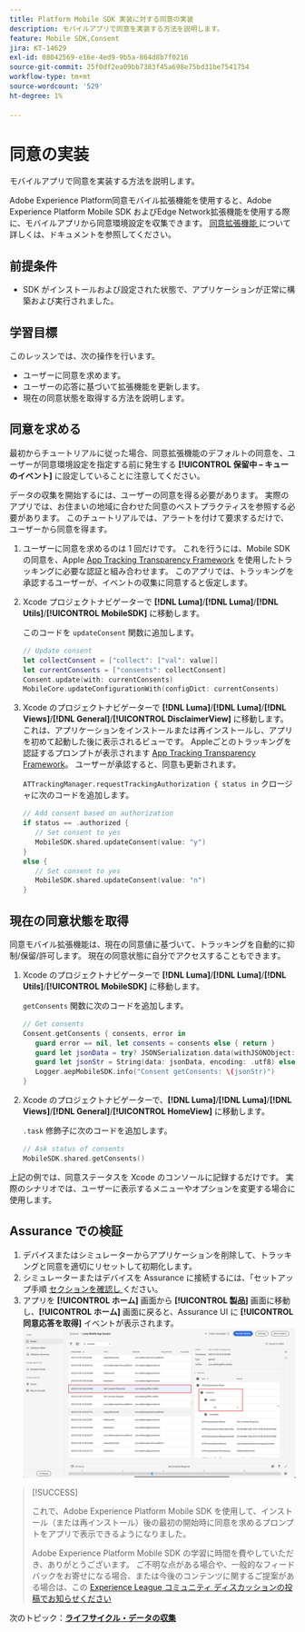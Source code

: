 ```yaml
---
title: Platform Mobile SDK 実装に対する同意の実装
description: モバイルアプリで同意を実装する方法を説明します。
feature: Mobile SDK,Consent
jira: KT-14629
exl-id: 08042569-e16e-4ed9-9b5a-864d8b7f0216
source-git-commit: 25f0df2ea09bb7383f45a698e75bd31be7541754
workflow-type: tm+mt
source-wordcount: '529'
ht-degree: 1%

---
```


# 同意の実装

モバイルアプリで同意を実装する方法を説明します。

Adobe Experience Platform同意モバイル拡張機能を使用すると、Adobe Experience Platform Mobile SDK およびEdge Network拡張機能を使用する際に、モバイルアプリから同意環境設定を収集できます。 [ 同意拡張機能 ](https://developer.adobe.com/client-sdks/documentation/consent-for-edge-network/) について詳しくは、ドキュメントを参照してください。

## 前提条件

* SDK がインストールおよび設定された状態で、アプリケーションが正常に構築および実行されました。

## 学習目標

このレッスンでは、次の操作を行います。

* ユーザーに同意を求めます。
* ユーザーの応答に基づいて拡張機能を更新します。
* 現在の同意状態を取得する方法を説明します。

## 同意を求める

最初からチュートリアルに従った場合、同意拡張機能のデフォルトの同意を、ユーザーが同意環境設定を指定する前に発生する **[!UICONTROL 保留中 – キューのイベント]** に設定していることに注意してください。

データの収集を開始するには、ユーザーの同意を得る必要があります。 実際のアプリでは、お住まいの地域に合わせた同意のベストプラクティスを参照する必要があります。 このチュートリアルでは、アラートを付けて要求するだけで、ユーザーから同意を得ます。

1. ユーザーに同意を求めるのは 1 回だけです。 これを行うには、Mobile SDK の同意を、Apple [App Tracking Transparency Framework](https://developer.apple.com/documentation/apptrackingtransparency) を使用したトラッキングに必要な認証と組み合わせます。 このアプリでは、トラッキングを承認するユーザーが、イベントの収集に同意すると仮定します。

1. Xcode プロジェクトナビゲーターで **[!DNL Luma]**/**[!DNL Luma]**/**[!DNL Utils]**/**[!UICONTROL MobileSDK]** に移動します。

   このコードを `updateConsent` 関数に追加します。

   ```swift
   // Update consent
   let collectConsent = ["collect": ["val": value]]
   let currentConsents = ["consents": collectConsent]
   Consent.update(with: currentConsents)
   MobileCore.updateConfigurationWith(configDict: currentConsents)
   ```

1. Xcode のプロジェクトナビゲーターで **[!DNL Luma]**/**[!DNL Luma]**/**[!DNL Views]**/**[!DNL General]**/**[!UICONTROL DisclaimerView]** に移動します。これは、アプリケーションをインストールまたは再インストールし、アプリを初めて起動した後に表示されるビューです。 Appleごとのトラッキングを認証するプロンプトが表示されます [App Tracking Transparency Framework](https://developer.apple.com/documentation/apptrackingtransparency)。 ユーザーが承認すると、同意も更新されます。

   `ATTrackingManager.requestTrackingAuthorization { status in` クロージャに次のコードを追加します。

   ```swift
   // Add consent based on authorization
   if status == .authorized {
      // Set consent to yes
      MobileSDK.shared.updateConsent(value: "y")
   }
   else {
      // Set consent to yes
      MobileSDK.shared.updateConsent(value: "n")
   }
   ```

## 現在の同意状態を取得

同意モバイル拡張機能は、現在の同意値に基づいて、トラッキングを自動的に抑制/保留/許可します。 現在の同意状態に自分でアクセスすることもできます。

1. Xcode のプロジェクトナビゲーターで **[!DNL Luma]**/**[!DNL Luma]**/**[!DNL Utils]**/**[!UICONTROL MobileSDK]** に移動します。

   `getConsents` 関数に次のコードを追加します。

   ```swift
   // Get consents
   Consent.getConsents { consents, error in
      guard error == nil, let consents = consents else { return }
      guard let jsonData = try? JSONSerialization.data(withJSONObject: consents, options: .prettyPrinted) else { return }
      guard let jsonStr = String(data: jsonData, encoding: .utf8) else { return }
      Logger.aepMobileSDK.info("Consent getConsents: \(jsonStr)")
   }
   ```

2. Xcode のプロジェクトナビゲーターで、**[!DNL Luma]**/**[!DNL Luma]**/**[!DNL Views]**/**[!DNL General]**/**[!UICONTROL HomeView]** に移動します。

   `.task` 修飾子に次のコードを追加します。

   ```swift
   // Ask status of consents
   MobileSDK.shared.getConsents()   
   ```

上記の例では、同意ステータスを Xcode のコンソールに記録するだけです。 実際のシナリオでは、ユーザーに表示するメニューやオプションを変更する場合に使用します。

## Assurance での検証

1. デバイスまたはシミュレーターからアプリケーションを削除して、トラッキングと同意を適切にリセットして初期化します。
1. シミュレーターまたはデバイスを Assurance に接続するには、「セットアップ手順 [ セクションを確認し ](assurance.md#connecting-to-a-session) ください。
1. アプリを **[!UICONTROL ホーム]** 画面から **[!UICONTROL 製品]** 画面に移動し、**[!UICONTROL ホーム]** 画面に戻ると、Assurance UI に **[!UICONTROL 同意応答を取得]** イベントが表示されます。
   ![ 同意を検証 ](assets/consent-update.png)


>[!SUCCESS]
>
>これで、Adobe Experience Platform Mobile SDK を使用して、インストール（または再インストール）後の最初の開始時に同意を求めるプロンプトをアプリで表示できるようになりました。
>
>Adobe Experience Platform Mobile SDK の学習に時間を費やしていただき、ありがとうございます。 ご不明な点がある場合や、一般的なフィードバックをお寄せになる場合、または今後のコンテンツに関するご提案がある場合は、この [Experience League コミュニティ ディスカッションの投稿でお知らせください ](https://experienceleaguecommunities.adobe.com/t5/adobe-experience-platform-data/tutorial-discussion-implement-adobe-experience-cloud-in-mobile/td-p/443796)

次のトピック：**[ライフサイクル・データの収集](lifecycle-data.md)**
